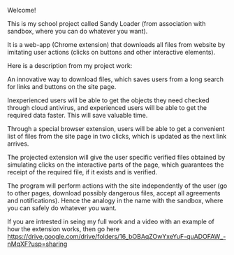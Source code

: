   Welcome!

This is my school project called Sandy Loader (from association with sandbox, where you can do whatever you want).

It is a web-app (Chrome extension) that downloads all files from website by imitating user actions (clicks on buttons and other interactive elements).

  Here is a description from my project work:

An innovative way to download files, which saves users from a long search for links and buttons on the site page.

Inexperienced users will be able to get the objects they need checked through cloud antivirus, and experienced users will be able to get the required data faster. 
This will save valuable time.

Through a special browser extension, users will be able to get a convenient list of files from the site page in two clicks, which is updated as the next link arrives.

The projected extension will give the user specific verified files obtained by simulating clicks on the interactive parts of the page, which guarantees the receipt of the required file, if it exists and is verified.

The program will perform actions with the site independently of the user (go to other pages, download possibly dangerous files, accept all agreements and notifications). Hence the analogy in the name with the sandbox, where you can safely do whatever you want.

If you are intrested in seing my full work and a video with an example of how the extension works, then go here https://drive.google.com/drive/folders/16_bOBAqZOwYxeYuF-quADOFAW_-nMqXF?usp=sharing
